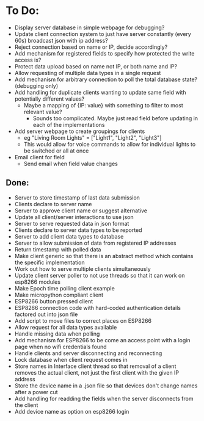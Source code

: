 # To Do:
- Display server database in simple webpage for debugging?
- Update client connection system to just have server constantly (every 60s) broadcast json with ip address?
- Reject connection based on name or IP, decide accordingly?
- Add mechanism for registered fields to specify how protected the write access is?
- Protect data upload based on name not IP, or both name and IP?
- Allow requesting of multiple data types in a single request
- Add mechanism for arbitrary connection to poll the total database state? (debugging only)
- Add handling for duplicate clients wanting to update same field with potentially different values?
  - Maybe a mapping of {IP: value} with something to filter to most relevant value?
    - Sounds too complicated. Maybe just read field before updating in each of the implementations
- Add server webpage to create groupings for clients
  - eg "Living Room Lights" = ["Light1", "Light2", "Light3"]
  - This would allow for voice commands to allow for individual lights to be switched or all at once
- Email client for field
  - Send email when field value changes

## Done:
- Server to store timestamp of last data submission
- Clients declare to server name
- Server to approve client name or suggest alternative
- Update all client/server interactions to use json
- Server to serve requested data in json format
- Clients declare to server data types to be reported
- Server to add client data types to database
- Server to allow submission of data from registered IP addresses
- Return timestamp with polled data
- Make client generic so that there is an abstract method which contains the specific implementation
- Work out how to serve multiple clients simultaneously
- Update client server poller to not use threads so that it can work on esp8266 modules
- Make Epoch time polling client example
- Make micropython compliant client
- ESP8266 button pressed client
- ESP8266 connection code with hard-coded authentication details factored out into json file
- Add script to move files to correct places on ESP8266
- Allow request for all data types available
- Handle missing data when polling
- Add mechanism for ESP8266 to be come an access point with a login page when no wifi credentials found
- Handle clients and server disconnecting and reconnecting
- Lock database when client request comes in
- Store names in Interface client thread so that removal of a client removes the actual client, not just the first client with the given IP address
- Store the device name in a .json file so that devices don't change names after a power cut
- Add handling for readding the fields when the server disconnects from the client
- Add device name as option on esp8266 login